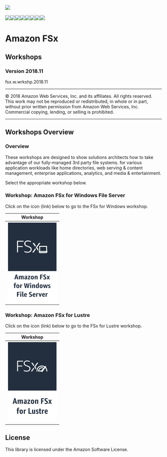 ![](https://s3.amazonaws.com/aws-us-east-1/tutorial/AWS_logo_PMS_300x180.png)

![](https://s3.amazonaws.com/aws-us-east-1/tutorial/100x100_benefit_available.png)![](https://s3.amazonaws.com/aws-us-east-1/tutorial/100x100_benefit_ingergration.png)![](https://s3.amazonaws.com/aws-us-east-1/tutorial/100x100_benefit_ecryption-lock.png)![](https://s3.amazonaws.com/aws-us-east-1/tutorial/100x100_benefit_fully-managed.png)![](https://s3.amazonaws.com/aws-us-east-1/tutorial/100x100_benefit_lowcost-affordable.png)![](https://s3.amazonaws.com/aws-us-east-1/tutorial/100x100_benefit_performance.png)![](https://s3.amazonaws.com/aws-us-east-1/tutorial/100x100_benefit_scalable.png)![](https://s3.amazonaws.com/aws-us-east-1/tutorial/100x100_benefit_storage.png)


# **Amazon FSx**

## Workshops

### Version 2018.11

fsx.w.wrkshp.2018.11

---

© 2018 Amazon Web Services, Inc. and its affiliates. All rights reserved. This work may not be  reproduced or redistributed, in whole or in part, without prior written permission from Amazon Web Services, Inc. Commercial copying, lending, or selling is prohibited.

---

## Workshops Overview

### Overview

These workshops are designed to show solutions architects how to take advantage of our fully-managed 3rd party file systems. for various application workloads like home directories, web serving & content management, enterprise applications, analytics, and media & entertainment.

Select the appropriate workshop below.


### Workshop: Amazon FSx for Windows File Server

Click on the icon (link) below to go to the FSx for Windows workshop.

| Workshop |
| --- 
| [![](/images/architecture-product-card_Amazon_FSx_for_Windows.svg)](/fsx-for-windows)



### Workshop: Amazon FSx for Lustre

Click on the icon (link) below to go to the FSx for Lustre workshop.

| Workshop |
| --- 
| [![](/images/architecture-product-card_Amazon_FSx_for_Lustre.svg)](/fsx-for-lustre) |



## License

This library is licensed under the Amazon Software License.

